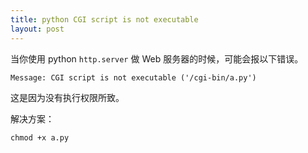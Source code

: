 ```yaml
---
title: python CGI script is not executable
layout: post
---
```


当你使用 python `http.server`
做 Web 服务器的时候，可能会报以下错误。

`Message: CGI script is not executable ('/cgi-bin/a.py')`

这是因为没有执行权限所致。

解决方案：
```
chmod +x a.py
```
